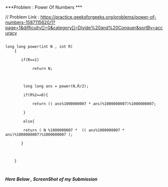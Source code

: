 
***Problem : Power Of Numbers ***

// Problem Link : https://practice.geeksforgeeks.org/problems/power-of-numbers-1587115620/1?page=1&difficulty[]=0&category[]=Divide%20and%20Conquer&sortBy=accuracy

```

long long power(int N , int R)
    {

       if(R==1)

            return N;



        long long ans = power(N,R/2);

        if(R%2==0){   

            return (( ans%1000000007 * ans)%1000000007)%1000000007;
            
        }

        else{
            
        return ( N %1000000007 *  (( ans%1000000007 * ans)%1000000007)%1000000007 );
      
       }
       
       
        
    }



```




***Here Below , ScreenShot of my Submission***
